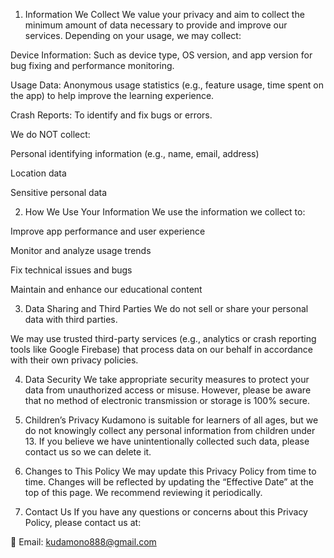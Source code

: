 1. Information We Collect
We value your privacy and aim to collect the minimum amount of data necessary to provide and improve our services. Depending on your usage, we may collect:

Device Information: Such as device type, OS version, and app version for bug fixing and performance monitoring.

Usage Data: Anonymous usage statistics (e.g., feature usage, time spent on the app) to help improve the learning experience.

Crash Reports: To identify and fix bugs or errors.

We do NOT collect:

Personal identifying information (e.g., name, email, address)

Location data

Sensitive personal data

2. How We Use Your Information
We use the information we collect to:

Improve app performance and user experience

Monitor and analyze usage trends

Fix technical issues and bugs

Maintain and enhance our educational content

3. Data Sharing and Third Parties
We do not sell or share your personal data with third parties.

We may use trusted third-party services (e.g., analytics or crash reporting tools like Google Firebase) that process data on our behalf in accordance with their own privacy policies.

4. Data Security
We take appropriate security measures to protect your data from unauthorized access or misuse. However, please be aware that no method of electronic transmission or storage is 100% secure.

5. Children’s Privacy
Kudamono is suitable for learners of all ages, but we do not knowingly collect any personal information from children under 13. If you believe we have unintentionally collected such data, please contact us so we can delete it.


7. Changes to This Policy
We may update this Privacy Policy from time to time. Changes will be reflected by updating the “Effective Date” at the top of this page. We recommend reviewing it periodically.

8. Contact Us
If you have any questions or concerns about this Privacy Policy, please contact us at:

📧 Email: kudamono888@gmail.com
